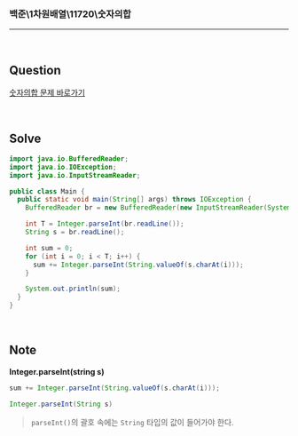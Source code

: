 ### 백준\1차원배열\11720\숫자의합

---

<br/>

## Question

[숫자의합 문제 바로가기](https://www.acmicpc.net/problem/11720)

<br/>

## Solve

```java
import java.io.BufferedReader;
import java.io.IOException;
import java.io.InputStreamReader;

public class Main {
  public static void main(String[] args) throws IOException {
    BufferedReader br = new BufferedReader(new InputStreamReader(System.in));

    int T = Integer.parseInt(br.readLine());
    String s = br.readLine();

    int sum = 0;
    for (int i = 0; i < T; i++) {
      sum += Integer.parseInt(String.valueOf(s.charAt(i)));
    }

    System.out.println(sum);
  }
}
```

<br/>

## Note

**Integer.parseInt(string s)**

```java
sum += Integer.parseInt(String.valueOf(s.charAt(i)));

Integer.parseInt(String s)
```

> `parseInt()`의 괄호 속에는 `String` 타입의 값이 들어가야 한다.
